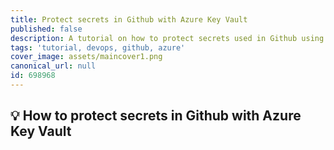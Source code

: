 ```yaml
---
title: Protect secrets in Github with Azure Key Vault
published: false
description: A tutorial on how to protect secrets used in Github using Azure key vault
tags: 'tutorial, devops, github, azure'
cover_image: assets/maincover1.png
canonical_url: null
id: 698968
---
```


## :bulb: How to protect secrets in Github with Azure Key Vault
